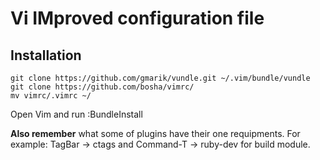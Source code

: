 # **V**i **IM**proved configuration file #

## Installation ##

    git clone https://github.com/gmarik/vundle.git ~/.vim/bundle/vundle
    git clone https://github.com/bosha/vimrc/
    mv vimrc/.vimrc ~/

Open Vim and run :BundleInstall

**Also remember** what some of plugins have their one requipments. For example: TagBar -> ctags and Command-T -> ruby-dev for build module.
